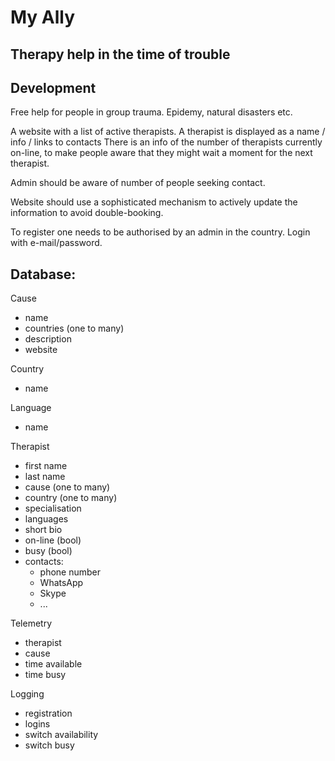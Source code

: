 # My Ally
## Therapy help in the time of trouble


## Development
Free help for people in group trauma.
Epidemy, natural disasters etc.

A website with a list of active therapists.
A therapist is displayed as a name / info / links to contacts
There is an info of the number of therapists currently on-line, to make people aware that they might wait a moment for the next therapist.

Admin should be aware of number of people seeking contact.

Website should use a sophisticated mechanism to actively update the information to avoid double-booking.

To register one needs to be authorised by an admin in the country.
Login with e-mail/password.

Database:
----------------
Cause
 - name
 - countries (one to many)
 - description
 - website

Country
 - name
 
Language
- name

Therapist
  - first name
  - last name
  - cause (one to many)
  - country (one to many)
  - specialisation
  - languages
  - short bio
  - on-line (bool)
  - busy (bool)
  - contacts:
    - phone number
    - WhatsApp
    - Skype
    - ...

Telemetry
 - therapist
 - cause
 - time available
 - time busy

Logging
 - registration
 - logins
 - switch availability
 - switch busy

